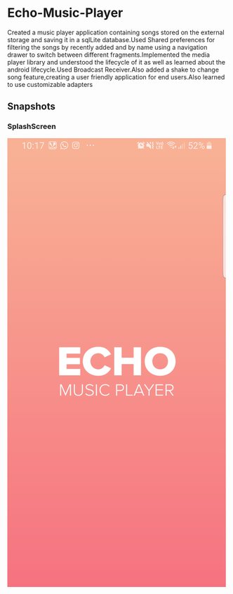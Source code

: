 # Echo-Music-Player
Created a music player application containing songs stored on the external storage and saving it in a sqlLite database.Used Shared preferences for filtering the songs by recently added and by name using a navigation drawer to switch between different fragments.Implemented the media player library and understood the lifecycle of it as well as learned about the android lifecycle.Used Broadcast Receiver.Also added a shake to change song feature,creating a user friendly application for end users.Also learned to use customizable adapters
## Snapshots
### SplashScreen
<img src="Images/Screenshot_20200505-101757_Echo[1].jpg">
